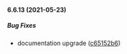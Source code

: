 #### 6.6.13 (2021-05-23)

##### Bug Fixes

*  documentation upgrade ([c65152b6](https://github.com/IgorSzyporyn/storybook-facelift/commit/c65152b6b767b5a9e0ba55f9151f7aa5afd90942))

